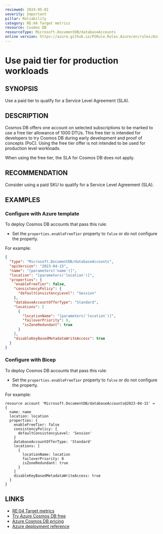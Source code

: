 ```yaml
---
reviewed: 2024-05-01
severity: Important
pillar: Reliability
category: RE:04 Target metrics
resource: Cosmos DB
resourceType: Microsoft.DocumentDB/databaseAccounts
online version: https://azure.github.io/PSRule.Rules.Azure/en/rules/Azure.Cosmos.SLA/
---
```


# Use paid tier for production workloads

## SYNOPSIS

Use a paid tier to qualify for a Service Level Agreement (SLA).

## DESCRIPTION

Cosmos DB offers one account on selected subscriptions to be marked to use a free tier allowance of 1000 DTUs.
This free tier is intended for developers to try Cosmos DB during early development and proof of concepts (PoC).
Using the free tier offer is not intended to be used for production level workloads.

When using the free tier, the SLA for Cosmos DB does not apply.

## RECOMMENDATION

Consider using a paid SKU to qualify for a Service Level Agreement (SLA).

## EXAMPLES

### Configure with Azure template

To deploy Cosmos DB accounts that pass this rule:

- Set the `properties.enableFreeTier` property to `false` or do not configure the property.

For example:

```json
{
  "type": "Microsoft.DocumentDB/databaseAccounts",
  "apiVersion": "2023-04-15",
  "name": "[parameters('name')]",
  "location": "[parameters('location')]",
  "properties": {
    "enableFreeTier": false,
    "consistencyPolicy": {
      "defaultConsistencyLevel": "Session"
    },
    "databaseAccountOfferType": "Standard",
    "locations": [
      {
        "locationName": "[parameters('location')]",
        "failoverPriority": 0,
        "isZoneRedundant": true
      }
    ],
    "disableKeyBasedMetadataWriteAccess": true
  }
}
```

### Configure with Bicep

To deploy Cosmos DB accounts that pass this rule:

- Set the `properties.enableFreeTier` property to `false` or do not configure the property.

For example:

```bicep
resource account 'Microsoft.DocumentDB/databaseAccounts@2023-04-15' = {
  name: name
  location: location
  properties: {
    enableFreeTier: false
    consistencyPolicy: {
      defaultConsistencyLevel: 'Session'
    }
    databaseAccountOfferType: 'Standard'
    locations: [
      {
        locationName: location
        failoverPriority: 0
        isZoneRedundant: true
      }
    ]
    disableKeyBasedMetadataWriteAccess: true
  }
}
```

## LINKS

- [RE:04 Target metrics](https://learn.microsoft.com/azure/well-architected/reliability/metrics)
- [Try Azure Cosmos DB free](https://learn.microsoft.com/azure/cosmos-db/try-free)
- [Azure Cosmos DB pricing](https://azure.microsoft.com/pricing/details/cosmos-db/autoscale-provisioned/)
- [Azure deployment reference](https://learn.microsoft.com/azure/templates/microsoft.documentdb/databaseaccounts)
